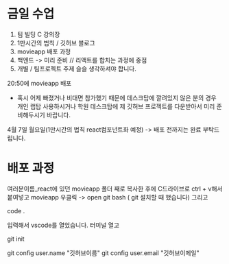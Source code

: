 # 금일 수업

1. 팀 빌딩 C 강의장
2. 1만시간의 법칙 / 깃허브 블로그
3. movieapp 배포 과정
4. 백엔드 -> 미리 준비 // 리액트를 합치는 과정에 중점
5. 개별 / 팀프로젝트 주제 슬슬 생각하셔야 합니다.

20:50에 movieapp 배포

* 혹시 어제 빠졌거나 비대면 참가했기 때문에 데스크탑에 깔려있지 않은 분의 경우 개인 랩탑 사용하시거나 학원 데스크탑에 제 깃허브 프로젝트를 다운받아서 미리 준비해두시기 바랍니다.

4월 7일 월요일(1만시간의 법칙 react컴포넌트화 예정) -> 배포 전까지는 완료 부탁드립니다.


# 배포 과정
여러분이름_react에 있던 movieapp 폴더 째로 복사한 후에
C드라이브로 ctrl + v해서 붙여넣고
movieapp 우클릭 -> open git bash ( git 설치할 때 했습니다)
그리고

code .

입력해서 vscode를 열었습니다.
터미널 열고

git init

git config user.name "깃허브이름"
git config user.email "깃허브이메일"










